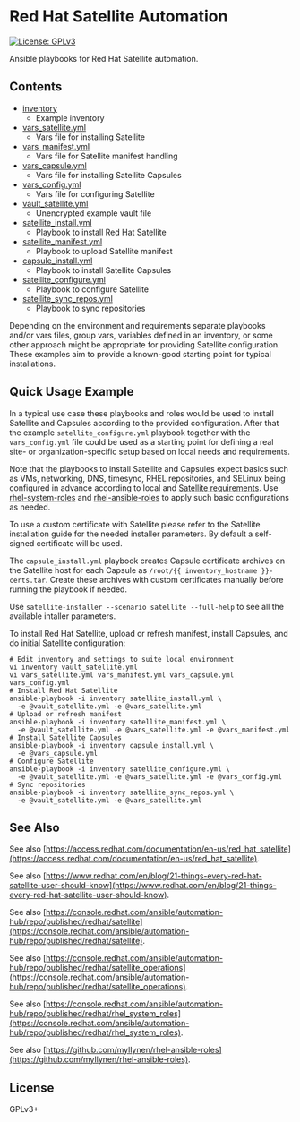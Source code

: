 # Red Hat Satellite Automation

[![License: GPLv3](https://img.shields.io/badge/license-GPLv3-brightgreen.svg)](https://www.gnu.org/licenses/gpl-3.0)

Ansible playbooks for Red Hat Satellite automation.

## Contents

* [inventory](inventory)
  * Example inventory
* [vars_satellite.yml](vars_satellite.yml)
  * Vars file for installing Satellite
* [vars_manifest.yml](vars_manifest.yml)
  * Vars file for Satellite manifest handling
* [vars_capsule.yml](vars_capsule.yml)
  * Vars file for installing Satellite Capsules
* [vars_config.yml](vars_config.yml)
  * Vars file for configuring Satellite
* [vault_satellite.yml](vault_satellite.yml)
  * Unencrypted example vault file
* [satellite_install.yml](satellite_install.yml)
  * Playbook to install Red Hat Satellite
* [satellite_manifest.yml](satellite_manifest.yml)
  * Playbook to upload Satellite manifest
* [capsule_install.yml](capsule_install.yml)
  * Playbook to install Satellite Capsules
* [satellite_configure.yml](satellite_configure.yml)
  * Playbook to configure Satellite
* [satellite_sync_repos.yml](satellite_sync_repos.yml)
  * Playbook to sync repositories

Depending on the environment and requirements separate playbooks and/or
vars files, group vars, variables defined in an inventory, or some other
approach might be appropriate for providing Satellite configuration.
These examples aim to provide a known-good starting point for typical
installations.

## Quick Usage Example

In a typical use case these playbooks and roles would be used to install
Satellite and Capsules according to the provided configuration. After
that the example `satellite_configure.yml` playbook together with the
`vars_config.yml` file could be used as a starting point for defining a
real site- or organization-specific setup based on local needs and
requirements.

Note that the playbooks to install Satellite and Capsules expect basics
such as VMs, networking, DNS, timesync, RHEL repositories, and SELinux
being configured in advance according to local and
[Satellite requirements](https://access.redhat.com/documentation/en-us/red_hat_satellite/).
Use
[rhel-system-roles](https://console.redhat.com/ansible/automation-hub/repo/published/redhat/rhel_system_roles)
and
[rhel-ansible-roles](https://github.com/myllynen/rhel-ansible-roles)
to apply such basic configurations as needed.

To use a custom certificate with Satellite please refer to the Satellite
installation guide for the needed installer parameters. By default a
self-signed certificate will be used.

The `capsule_install.yml` playbook creates Capsule certificate archives
on the Satellite host for each Capsule as
`/root/{{ inventory_hostname }}-certs.tar`. Create these archives with
custom certificates manually before running the playbook if needed.

Use `satellite-installer --scenario satellite --full-help` to see all
the available intaller parameters.

To install Red Hat Satellite, upload or refresh manifest, install
Capsules, and do initial Satellite configuration:

```
# Edit inventory and settings to suite local environment
vi inventory vault_satellite.yml
vi vars_satellite.yml vars_manifest.yml vars_capsule.yml vars_config.yml
# Install Red Hat Satellite
ansible-playbook -i inventory satellite_install.yml \
  -e @vault_satellite.yml -e @vars_satellite.yml
# Upload or refresh manifest
ansible-playbook -i inventory satellite_manifest.yml \
  -e @vault_satellite.yml -e @vars_satellite.yml -e @vars_manifest.yml
# Install Satellite Capsules
ansible-playbook -i inventory capsule_install.yml \
  -e @vars_capsule.yml
# Configure Satellite
ansible-playbook -i inventory satellite_configure.yml \
  -e @vault_satellite.yml -e @vars_satellite.yml -e @vars_config.yml
# Sync repositories
ansible-playbook -i inventory satellite_sync_repos.yml \
  -e @vault_satellite.yml -e @vars_satellite.yml
```

## See Also

See also
[https://access.redhat.com/documentation/en-us/red_hat_satellite](https://access.redhat.com/documentation/en-us/red_hat_satellite).

See also
[https://www.redhat.com/en/blog/21-things-every-red-hat-satellite-user-should-know](https://www.redhat.com/en/blog/21-things-every-red-hat-satellite-user-should-know).

See also
[https://console.redhat.com/ansible/automation-hub/repo/published/redhat/satellite](https://console.redhat.com/ansible/automation-hub/repo/published/redhat/satellite).

See also
[https://console.redhat.com/ansible/automation-hub/repo/published/redhat/satellite_operations](https://console.redhat.com/ansible/automation-hub/repo/published/redhat/satellite_operations).

See also
[https://console.redhat.com/ansible/automation-hub/repo/published/redhat/rhel_system_roles](https://console.redhat.com/ansible/automation-hub/repo/published/redhat/rhel_system_roles).

See also
[https://github.com/myllynen/rhel-ansible-roles](https://github.com/myllynen/rhel-ansible-roles).

## License

GPLv3+
